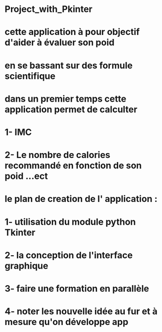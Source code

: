 
# Project_with_Pkinter
# cette application à pour objectif d'aider à évaluer son poid 
# en se bassant sur des formule scientifique 
# dans un premier temps cette application permet de calculter 
# 1- IMC
# 2- Le nombre de calories recommandé en fonction de son poid ...ect 

# le plan de creation de l' application : 
# 1- utilisation du module python Tkinter 
# 2- la conception de l'interface graphique 
# 3- faire une formation en parallèle 
# 4- noter les nouvelle idée au fur et à mesure qu'on développe app 